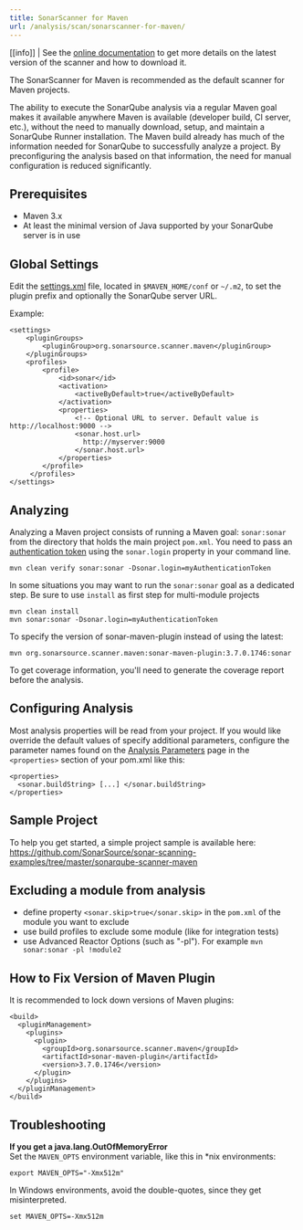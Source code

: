```yaml
---
title: SonarScanner for Maven
url: /analysis/scan/sonarscanner-for-maven/
---
```


<!-- static -->
<update-center updatecenterkey="scannermaven"></update-center>
<!-- /static -->
<!-- embedded -->
[[info]]
| See the [online documentation](https://redirect.sonarsource.com/doc/download-scanner-maven.html) to get more details on the latest version of the scanner and how to download it.
<!-- /embedded -->

The SonarScanner for Maven is recommended as the default scanner for Maven projects.

The ability to execute the SonarQube analysis via a regular Maven goal makes it available anywhere Maven is available (developer build, CI server, etc.), without the need to manually download, setup, and maintain a SonarQube Runner installation. The Maven build already has much of the information needed for SonarQube to successfully analyze a project. By preconfiguring the analysis based on that information, the need for manual configuration is reduced significantly. 

## Prerequisites
* Maven 3.x
* At least the minimal version of Java supported by your SonarQube server is in use 

## Global Settings 

Edit the [settings.xml](http://maven.apache.org/settings.html) file, located in `$MAVEN_HOME/conf` or `~/.m2`, to set the plugin prefix and optionally the SonarQube server URL.

Example:
```
<settings>
    <pluginGroups>
        <pluginGroup>org.sonarsource.scanner.maven</pluginGroup>
    </pluginGroups>
    <profiles>
        <profile>
            <id>sonar</id>
            <activation>
                <activeByDefault>true</activeByDefault>
            </activation>
            <properties>
                <!-- Optional URL to server. Default value is http://localhost:9000 -->
                <sonar.host.url>
                  http://myserver:9000
                </sonar.host.url>
            </properties>
        </profile>
     </profiles>
</settings>
```

## Analyzing
Analyzing a Maven project consists of running a Maven goal: `sonar:sonar` from the directory that holds the main project `pom.xml`. You need to pass an [authentication token](/user-guide/user-token/) using the `sonar.login` property in your command line.

```
mvn clean verify sonar:sonar -Dsonar.login=myAuthenticationToken
```

In some situations you may want to run the `sonar:sonar` goal as a dedicated step. Be sure to use `install` as first step for multi-module projects
```
mvn clean install
mvn sonar:sonar -Dsonar.login=myAuthenticationToken
```

To specify the version of sonar-maven-plugin instead of using the latest:
```
mvn org.sonarsource.scanner.maven:sonar-maven-plugin:3.7.0.1746:sonar
```

To get coverage information, you'll need to generate the coverage report before the analysis. 

## Configuring Analysis
Most analysis properties will be read from your project. If you would like override the default values of specify additional parameters, configure the parameter names found on the [Analysis Parameters](/analysis/analysis-parameters/) page in the `<properties>` section of your pom.xml like this:
```
<properties>
  <sonar.buildString> [...] </sonar.buildString>
</properties>
 ```

## Sample Project
To help you get started, a simple project sample is available here: https://github.com/SonarSource/sonar-scanning-examples/tree/master/sonarqube-scanner-maven

## Excluding a module from analysis
* define property `<sonar.skip>true</sonar.skip>` in the `pom.xml` of the module you want to exclude
* use build profiles to exclude some module (like for integration tests)
* use Advanced Reactor Options (such as "-pl"). For example `mvn sonar:sonar -pl !module2`

## How to Fix Version of Maven Plugin
It is recommended to lock down versions of Maven plugins:
```
<build>
  <pluginManagement>
    <plugins>
      <plugin>
        <groupId>org.sonarsource.scanner.maven</groupId>
        <artifactId>sonar-maven-plugin</artifactId>
        <version>3.7.0.1746</version>
      </plugin>
    </plugins>
  </pluginManagement>
</build>
```

## Troubleshooting
**If you get a java.lang.OutOfMemoryError**  
Set the `MAVEN_OPTS` environment variable, like this in *nix environments:
```
export MAVEN_OPTS="-Xmx512m"
```
In Windows environments, avoid the double-quotes, since they get misinterpreted.
```
set MAVEN_OPTS=-Xmx512m
```
